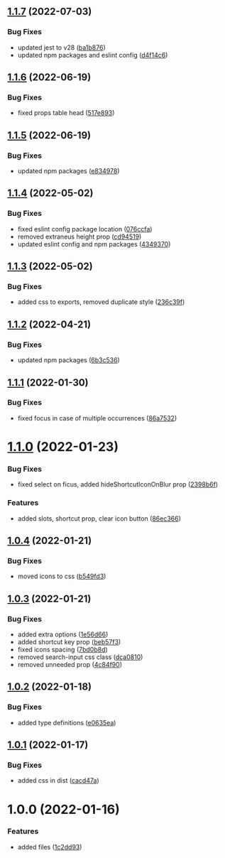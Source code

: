 ## [1.1.7](https://github.com/kouts/vue-search-input/compare/v1.1.6...v1.1.7) (2022-07-03)


### Bug Fixes

* updated jest to v28 ([ba1b876](https://github.com/kouts/vue-search-input/commit/ba1b8763a35263c988d61f28093e45ab854eb6bb))
* updated npm packages and eslint config ([d4f14c6](https://github.com/kouts/vue-search-input/commit/d4f14c6c622bd5c0a33e4fe8ba4d541536ade660))

## [1.1.6](https://github.com/kouts/vue-search-input/compare/v1.1.5...v1.1.6) (2022-06-19)


### Bug Fixes

* fixed props table head ([517e893](https://github.com/kouts/vue-search-input/commit/517e8935c5f2ea197b1b68549fa41c313077a318))

## [1.1.5](https://github.com/kouts/vue-search-input/compare/v1.1.4...v1.1.5) (2022-06-19)


### Bug Fixes

* updated npm packages ([e834978](https://github.com/kouts/vue-search-input/commit/e834978dccaf96d0880c088fdd9c5e06bfa238ab))

## [1.1.4](https://github.com/kouts/vue-search-input/compare/v1.1.3...v1.1.4) (2022-05-02)


### Bug Fixes

* fixed eslint config package location ([076ccfa](https://github.com/kouts/vue-search-input/commit/076ccfa07df639bb5c9d4b858ef5e6cece335224))
* removed extraneus height prop ([cd94519](https://github.com/kouts/vue-search-input/commit/cd945197e9f677f725bc93bc5960003f7d39e688))
* updated eslint config and npm packages ([4349370](https://github.com/kouts/vue-search-input/commit/434937086168700d64d9203882b449235a3758a0))

## [1.1.3](https://github.com/kouts/vue-search-input/compare/v1.1.2...v1.1.3) (2022-05-02)


### Bug Fixes

* added css to exports, removed duplicate style ([236c39f](https://github.com/kouts/vue-search-input/commit/236c39ff0b9a15194b5b1de9aee666bfc5529f5c))

## [1.1.2](https://github.com/kouts/vue-search-input/compare/v1.1.1...v1.1.2) (2022-04-21)


### Bug Fixes

* updated npm packages ([6b3c536](https://github.com/kouts/vue-search-input/commit/6b3c536bc6f6bec38852ed28e6a9fb1c90fd844b))

## [1.1.1](https://github.com/kouts/vue-search-input/compare/v1.1.0...v1.1.1) (2022-01-30)


### Bug Fixes

* fixed focus in case of multiple occurrences ([86a7532](https://github.com/kouts/vue-search-input/commit/86a753201eb7e35fe7f50455aae0a73a18da82ce))

# [1.1.0](https://github.com/kouts/vue-search-input/compare/v1.0.4...v1.1.0) (2022-01-23)


### Bug Fixes

* fixed select on ficus, added hideShortcutIconOnBlur prop ([2398b6f](https://github.com/kouts/vue-search-input/commit/2398b6fc042db59f8ea05d089689904c448f0953))


### Features

* added slots, shortcut prop, clear icon button ([86ec366](https://github.com/kouts/vue-search-input/commit/86ec366cf9359ffede749d2c888b730ee47c9072))

## [1.0.4](https://github.com/kouts/vue-search-input/compare/v1.0.3...v1.0.4) (2022-01-21)


### Bug Fixes

* moved icons to css ([b549fd3](https://github.com/kouts/vue-search-input/commit/b549fd3be223493ac66da0ddb8621337e5d72a4c))

## [1.0.3](https://github.com/kouts/vue-search-input/compare/v1.0.2...v1.0.3) (2022-01-21)


### Bug Fixes

* added extra options ([1e56d66](https://github.com/kouts/vue-search-input/commit/1e56d6625ad649d18d0806a352c746f10523d485))
* added shortcut key prop ([beb57f3](https://github.com/kouts/vue-search-input/commit/beb57f3defbfca354db5934f79359d509b1ccf31))
* fixed icons spacing ([7bd0b8d](https://github.com/kouts/vue-search-input/commit/7bd0b8dfefcf5d0d9ea0acd039a4b01070fb8fc8))
* removed search-input css class ([dca0810](https://github.com/kouts/vue-search-input/commit/dca0810b952a7993bf0ea1d20fbd45726ac45c67))
* removed unneeded prop ([4c84f90](https://github.com/kouts/vue-search-input/commit/4c84f90e892da2b68aa93e44747e96c3c624510a))

## [1.0.2](https://github.com/kouts/vue-search-input/compare/v1.0.1...v1.0.2) (2022-01-18)


### Bug Fixes

* added type definitions ([e0635ea](https://github.com/kouts/vue-search-input/commit/e0635ea8f003ecca45522888f02c8228564963f3))

## [1.0.1](https://github.com/kouts/vue-search-input/compare/v1.0.0...v1.0.1) (2022-01-17)


### Bug Fixes

* added css in dist ([cacd47a](https://github.com/kouts/vue-search-input/commit/cacd47ae4ab6dd90155ef13a5279a90dbc0b3f92))

# 1.0.0 (2022-01-16)


### Features

* added files ([1c2dd93](https://github.com/kouts/vue-search-input/commit/1c2dd93b57c7e46e675a7af93351ea201ec461fc))
